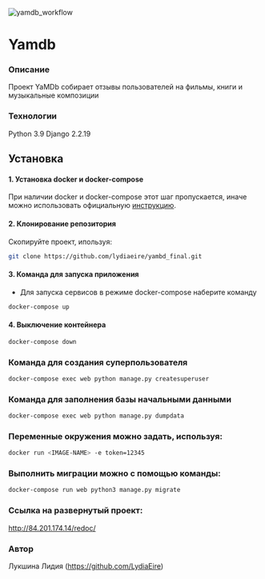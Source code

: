![yamdb_workflow](https://github.com/LydiaEire/yambd_project/actions/workflows/yamdb_workflow.yaml/badge.svg)

# Yamdb
### Описание
Проект YaMDb собирает отзывы пользователей на фильмы, книги и музыкальные композиции
### Технологии
Python 3.9
Django 2.2.19

## Установка

#### 1. Установка docker и docker-compose
 При наличии docker и docker-compose этот шаг пропускается, иначе можно использовать официальную [инструкцию](https://docs.docker.com/engine/install/).

#### 2. Клонирование репозитория
Скопируйте проект, ипользуя: 
```bash
git clone https://github.com/lydiaeire/yambd_final.git
```

#### 3. Команда для запуска приложения
- Для запуска сервисов в режиме docker-compose наберите команду

```bash
docker-compose up
``` 
#### 4. Выключение контейнера
```bash
docker-compose down
```

### Команда для создания суперпользователя
```bash
docker-compose exec web python manage.py createsuperuser
```
### Команда для заполнения базы начальными данными

```bash
docker-compose exec web python manage.py dumpdata
```
### Переменные окружения можно задать, используя:
```bash
docker run <IMAGE-NAME> -e token=12345
```

### Выполнить миграции можно с помощью команды:

```bash
docker-compose run web python3 manage.py migrate
```
### Ссылка на развернутый проект:
http://84.201.174.14/redoc/
### Автор
Лукшина Лидия (https://github.com/LydiaEire)